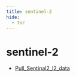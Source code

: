 ```yaml
---
title: sentinel-2
hide:
  - toc
---
```


# sentinel-2

- [Pull_Sentinal2_l2_data](https://cu-esiil.github.io/data-library/library/Pull_Sentinal2_l2_data/)  
  <small></small>